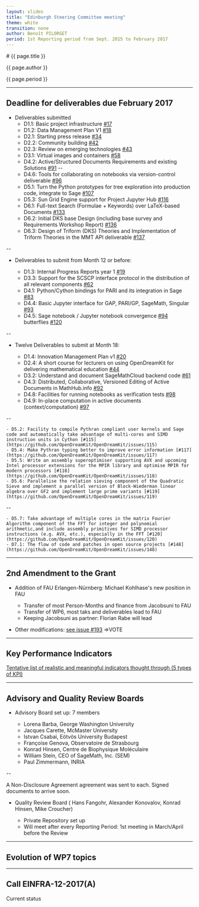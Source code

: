 ```yaml
---
layout: slides
title: "Edinburgh Steering Committee meeting"
theme: white
transition: none
author: Benoît PILORGET
period: 1st Reporting period from Sept. 2015 to February 2017
---
```


<section data-markdown data-separator="^---\n" data-separator-vertical="^--\n">
# {{ page.title }}

{{ page.author }}

{{ page.period }}

---

## Deadline for deliverables due February 2017

- Deliverables submitted
    - D1.1: Basic project infrastructure [#17](https://github.com/OpenDreamKit/OpenDreamKit/issues/17)
    - D1.2: Data Management Plan V1 [#18](https://github.com/OpenDreamKit/OpenDreamKit/issues/18)
    - D2.1: Starting press release [#34](https://github.com/OpenDreamKit/OpenDreamKit/issues/34)
    - D2.2: Community building [#42](https://github.com/OpenDreamKit/OpenDreamKit/issues/42)
    - D2.3: Review on emerging technologies [#43](https://github.com/OpenDreamKit/OpenDreamKit/issues/43)
    - D3.1: Virtual images and containers [#58](https://github.com/OpenDreamKit/OpenDreamKit/issues/)
    - D4.2: Active/Structured Documents Requirements and existing Solutions [#91](https://github.com/OpenDreamKit/OpenDreamKit/issues/91)
--
    - D4.6: Tools for collaborating on notebooks via version-control deliverable [#96](https://github.com/OpenDreamKit/OpenDreamKit/issues/96)
    - D5.1: Turn the Python prototypes for tree exploration into production code, integrate to Sage [#107](https://github.com/OpenDreamKit/OpenDreamKit/issues/107)
    - D5.3: Sun Grid Engine support for Project Jupyter Hub [#116](https://github.com/OpenDreamKit/OpenDreamKit/issues/116)
    - D6.1: Full-text Search (Formulae + Keywords) over LaTeX-based Documents [#133](https://github.com/OpenDreamKit/OpenDreamKit/issues/133)
    - D6.2: Initial DKS base Design (including base survey and Requirements Workshop Report) [#136](https://github.com/OpenDreamKit/OpenDreamKit/issues/136)
    - D6.3: Design of Triform (DKS) Theories and Implementation of Triform Theories in the MMT API deliverable [#137](https://github.com/OpenDreamKit/OpenDreamKit/issues/137)

--

- Deliverables to submit from Month 12 or before:

    - D1.3: Internal Progress Reports year 1 [#19](https://github.com/OpenDreamKit/OpenDreamKit/issues/19)
    - D3.3: Support for the SCSCP interface protocol in the distribution of all relevant components [#62](https://github.com/OpenDreamKit/OpenDreamKit/issues/62)
    - D4.1: Python/Cython bindings for PARI and its integration in Sage [#83](https://github.com/OpenDreamKit/OpenDreamKit/issues/83)
    - D4.4: Basic Jupyter interface for GAP, PARI/GP, SageMath, Singular [#93](https://github.com/OpenDreamKit/OpenDreamKit/issues/93)
    - D4.5: Sage notebook / Jupyter notebook convergence [#94](https://github.com/OpenDreamKit/OpenDreamKit/issues/94)
     butterflies [#120](https://github.com/OpenDreamKit/OpenDreamKit/issues/120)

--

- Twelve Deliverables to submit at Month 18:

    - D1.4: Innovation Management Plan v1 [#20](https://github.com/OpenDreamKit/OpenDreamKit/issues/20)
    - D2.4: A short course for lecturers on using OpenDreamKit for delivering mathematical education [#44](https://github.com/OpenDreamKit/OpenDreamKit/issues/44)
    - D3.2: Understand and document SageMathCloud backend code [#61](https://github.com/OpenDreamKit/OpenDreamKit/issues/61)
    - D4.3: Distributed, Collaborative, Versioned Editing of Active Documents in MathHub.info [#92](https://github.com/OpenDreamKit/OpenDreamKit/issues/92)
    - D4.8: Facilities for running notebooks as verification tests [#98](https://github.com/OpenDreamKit/OpenDreamKit/issues/98)
    - D4.9: In-place computation in active documents (context/computation) [#97](https://github.com/OpenDreamKit/OpenDreamKit/issues/97)
    
--

    - D5.2: Facility to compile Pythran compliant user kernels and Sage code and automatically take advantage of multi-cores and SIMD instruction units in Cython [#115](https://github.com/OpenDreamKit/OpenDreamKit/issues/115)
    - D5.4: Make Pythran typing better to improve error information [#117](https://github.com/OpenDreamKit/OpenDreamKit/issues/117)
    - D5.5: Write an assembly superoptimiser supporting AVX and upcoming Intel processor extensions for the MPIR library and optimise MPIR for modern processors [#118](https://github.com/OpenDreamKit/OpenDreamKit/issues/118)
    - D5.6: Parallelise the relation sieving component of the Quadratic Sieve and implement a parallel version of Block-Wiederman linear algebra over GF2 and implement large prime variants [#119](https://github.com/OpenDreamKit/OpenDreamKit/issues/119)

--

    - D5.7: Take advantage of multiple cores in the matrix Fourier Algorithm component of the FFT for integer and polynomial arithmetic,and include assembly primitives for SIMD processor instructions (e.g. AVX, etc.), especially in the FFT [#120](https://github.com/OpenDreamKit/OpenDreamKit/issues/120)
    - D7.1: The flow of code and patches in open source projects [#148](https://github.com/OpenDreamKit/OpenDreamKit/issues/148)
    
---

## 2nd Amendment to the Grant

- Addition of FAU Erlangen-Nürnberg: Michael Kohlhase's new position in FAU

   - Transfer of most Person-Months and finance from Jacobsuni to FAU
   - Transfer of WP6, most taks and deliverables lead to FAU
   - Keeping Jacobsuni as partner: Florian Rabe will lead

- Other modifications: [see issue #193](https://github.com/OpenDreamKit/OpenDreamKit/issues/193) =>VOTE

---

## Key Performance Indicators

[Tentative list of realistic and meaningful indicators thought through (5 types of KPI)](https://github.com/OpenDreamKit/OpenDreamKit/issues/179)

---

## Advisory and Quality Review Boards

- Advisory Board set up: 7 members                        
     
   - Lorena Barba, George Washington University	     
   - Jacques Carette, McMaster University	     
   - Istvan Csabai, Eötvös University Budapest	   
   - Françoise Genova, Observatoire de Strasbourg	     
   - Konrad Hinsen, Centre de Biophysique Moléculaire 
   - William Stein, CEO of SageMath, Inc. (SEM)
   - Paul Zimmermann, INRIA	        
   
--

A Non-Disclosure Agreement agreement was sent to each. Signed documents to arrive soon.

- Quality Review Board ( Hans Fangohr, Alexander Konovalov, Konrad Hinsen, Mike Croucher)

   - Private Repository set up
   - Will meet after every Reporting Period: 1st meeting in March/April before the Review

---

## Evolution of WP7 topics


---

## Call EINFRA-12-2017(A)

Current status

</section>

